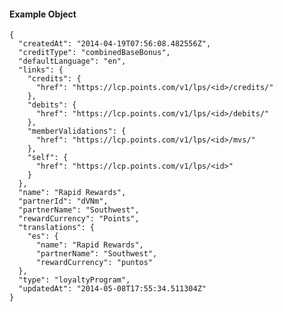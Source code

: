 #### Example Object

    {
      "createdAt": "2014-04-19T07:56:08.482556Z",
      "creditType": "combinedBaseBonus",
      "defaultLanguage": "en",
      "links": {
        "credits": {
          "href": "https://lcp.points.com/v1/lps/<id>/credits/"
        },
        "debits": {
          "href": "https://lcp.points.com/v1/lps/<id>/debits/"
        },
        "memberValidations": {
          "href": "https://lcp.points.com/v1/lps/<id>/mvs/"
        },
        "self": {
          "href": "https://lcp.points.com/v1/lps/<id>"
        }
      },
      "name": "Rapid Rewards",
      "partnerId": "dVNm",
      "partnerName": "Southwest",
      "rewardCurrency": "Points",
      "translations": {
        "es": {
          "name": "Rapid Rewards",
          "partnerName": "Southwest",
          "rewardCurrency": "puntos"
      },
      "type": "loyaltyProgram",
      "updatedAt": "2014-05-08T17:55:34.511304Z"
    }



